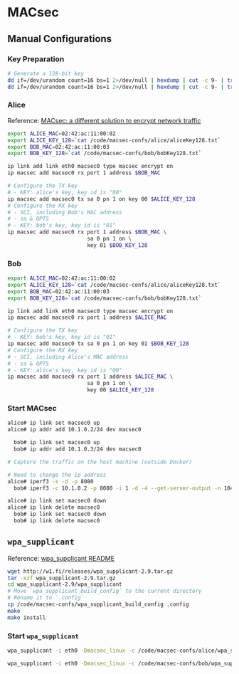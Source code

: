 # MACsec

## Manual Configurations

### Key Preparation

```bash
# Generate a 128-bit key
dd if=/dev/urandom count=16 bs=1 2>/dev/null | hexdump | cut -c 9- | tr -d ' \n' > aliceKey128.txt
dd if=/dev/urandom count=16 bs=1 2>/dev/null | hexdump | cut -c 9- | tr -d ' \n' > bobKey128.txt
```

### Alice

Reference: [MACsec: a different solution to encrypt network traffic](https://developers.redhat.com/blog/2016/10/14/macsec-a-different-solution-to-encrypt-network-traffic/)

```bash
export ALICE_MAC=02:42:ac:11:00:02
export ALICE_KEY_128=`cat /code/macsec-confs/alice/aliceKey128.txt`
export BOB_MAC=02:42:ac:11:00:03
export BOB_KEY_128=`cat /code/macsec-confs/bob/bobKey128.txt`

ip link add link eth0 macsec0 type macsec encrypt on
ip macsec add macsec0 rx port 1 address $BOB_MAC

# Configure the TX key
# - KEY: alice's key, key id is "00"
ip macsec add macsec0 tx sa 0 pn 1 on key 00 $ALICE_KEY_128
# Configure the RX key
# - SCI, including Bob's MAC address
# - sa & OPTS
# - KEY: bob's key, key id is "01"
ip macsec add macsec0 rx port 1 address $BOB_MAC \
                         sa 0 pn 1 on \
                         key 01 $BOB_KEY_128
```

### Bob

```bash
export ALICE_MAC=02:42:ac:11:00:02
export ALICE_KEY_128=`cat /code/macsec-confs/alice/aliceKey128.txt`
export BOB_MAC=02:42:ac:11:00:03
export BOB_KEY_128=`cat /code/macsec-confs/bob/bobKey128.txt`

ip link add link eth0 macsec0 type macsec encrypt on
ip macsec add macsec0 rx port 1 address $ALICE_MAC

# Configure the TX key
# - KEY: bob's key, key id is "01"
ip macsec add macsec0 tx sa 0 pn 1 on key 01 $BOB_KEY_128
# Configure the RX key
# - SCI, including Alice's MAC address
# - sa & OPTS
# - KEY: alice's key, key id is "00"
ip macsec add macsec0 rx port 1 address $ALICE_MAC \
                         sa 0 pn 1 on \
                         key 00 $ALICE_KEY_128
```

### Start MACsec

```bash
alice# ip link set macsec0 up
alice# ip addr add 10.1.0.2/24 dev macsec0

  bob# ip link set macsec0 up
  bob# ip addr add 10.1.0.3/24 dev macsec0

# Capture the traffic on the host machine (outside Docker)

# Need to change the ip address
alice# iperf3 -s -d -p 8080
  bob# iperf3 -c 10.1.0.2 -p 8080 -i 1 -d -4 --get-server-output -n 104857600

alice# ip link set macsec0 down
alice# ip link delete macsec0
  bob# ip link set macsec0 down
  bob# ip link delete macsec0
```

## `wpa_supplicant`

Reference: [wpa_supplicant README](http://w1.fi/cgit/hostap/plain/wpa_supplicant/README)

```bash
wget http://w1.fi/releases/wpa_supplicant-2.9.tar.gz
tar -xzf wpa_supplicant-2.9.tar.gz
cd wpa_supplicant-2.9/wpa_supplicant
# Move `wpa_supplicant_build_config` to the current directory
# Rename it to `.config`
cp /code/macsec-confs/wpa_supplicant_build_config .config
make
make install
```

### Start `wpa_supplicant`

```bash
wpa_supplicant -i eth0 -Dmacsec_linux -c /code/macsec-confs/alice/wpa_supplicant.conf

wpa_supplicant -i eth0 -Dmacsec_linux -c /code/macsec-confs/bob/wpa_supplicant.conf
```
